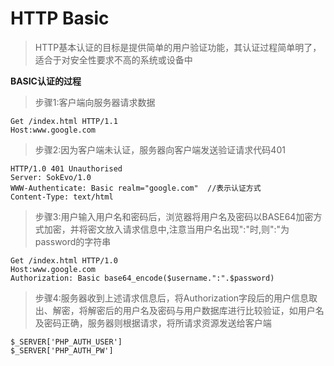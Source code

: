 # HTTP Basic

>HTTP基本认证的目标是提供简单的用户验证功能，其认证过程简单明了，适合于对安全性要求不高的系统或设备中

**BASIC认证的过程**

>步骤1:客户端向服务器请求数据

```
Get /index.html HTTP/1.1
Host:www.google.com
```

>步骤2:因为客户端未认证，服务器向客户端发送验证请求代码401

```
HTTP/1.0 401 Unauthorised
Server: SokEvo/1.0
WWW-Authenticate: Basic realm="google.com"  //表示认证方式
Content-Type: text/html
```

>步骤3:用户输入用户名和密码后，浏览器将用户名及密码以BASE64加密方式加密，并将密文放入请求信息中,注意当用户名出现":"时,则":"为password的字符串

```
Get /index.html HTTP/1.0
Host:www.google.com
Authorization: Basic base64_encode($username.":".$password)
```

>步骤4:服务器收到上述请求信息后，将Authorization字段后的用户信息取出、解密，将解密后的用户名及密码与用户数据库进行比较验证，如用户名及密码正确，服务器则根据请求，将所请求资源发送给客户端

```
$_SERVER['PHP_AUTH_USER']
$_SERVER['PHP_AUTH_PW']
```
